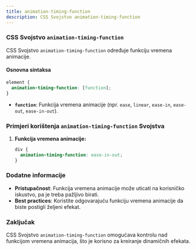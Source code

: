 ```yaml
---
title: animation-timing-function
description: CSS Svojstvo animation-timing-function
---
```


### CSS Svojstvo `animation-timing-function`

CSS Svojstvo `animation-timing-function` određuje funkciju vremena animacije.

#### Osnovna sintaksa

```css
element {
  animation-timing-function: [function];
}
```

- **`function`**: Funkcija vremena animacije (npr. `ease`, `linear`, `ease-in`, `ease-out`, `ease-in-out`).

### Primjeri korištenja `animation-timing-function` Svojstva

1. **Funkcija vremena animacije:**

   ```css
   div {
     animation-timing-function: ease-in-out;
   }
   ```

### Dodatne informacije

- **Pristupačnost**: Funkcija vremena animacije može uticati na korisničko iskustvo, pa je treba pažljivo birati.
- **Best practices**: Koristite odgovarajuću funkciju vremena animacije da biste postigli željeni efekat.

### Zaključak

CSS Svojstvo `animation-timing-function` omogućava kontrolu nad funkcijom vremena animacija, što je korisno za kreiranje dinamičnih efekata.
